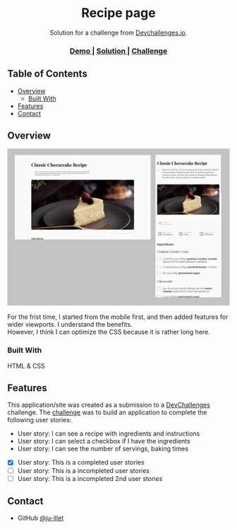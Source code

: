 <!-- Please update value in the {}  -->

<h1 align="center">Recipe page</h1>

<div align="center">
   Solution for a challenge from  <a href="http://devchallenges.io" target="_blank">Devchallenges.io</a>.
</div>

<div align="center">
  <h3>
    <a href="}">
      Demo
    </a>
    <span> | </span>
    <a href="">
      Solution
    </a>
    <span> | </span>
    <a href="">
      Challenge
    </a>
  </h3>
</div>

<!-- TABLE OF CONTENTS -->

## Table of Contents

- [Overview](#overview)
  - [Built With](#built-with)
- [Features](#features)
- [Contact](#contact)

<!-- OVERVIEW -->

## Overview

![screenshot](https://github.com/ju-illet/Challenges---recreate--devchallenges.io/blob/main/recipe-page-master/screenshot-recipepage.jpeg)

For the frist time, I started from the mobile first, and then added features for wider viewports. I understand the benefits.  
However, I think I can optimize the CSS because it is rather long here.

### Built With

HTML & CSS

## Features

This application/site was created as a submission to a [DevChallenges](https://devchallenges.io/challenges) challenge. The [challenge](https://devchallenges.io/challenges/TtUjDt19eIHxNQ4n5jps) was to build an application to complete the following user stories:
- User story: I can see a recipe with ingredients and instructions
- User story: I can select a checkbox if I have the ingredients
- User story: I can see the number of servings, baking times

- [x] User story: This is a completed user stories
- [ ] User story: This is a incompleted user stories
- [ ] User story: This is a incompleted 2nd user stories

## Contact

- GitHub [@ju-illet](https://{github.com/ju-illet})

